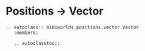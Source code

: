 # Positions -> Vector

```{eval-rst}
.. autoclass:: miniworlds.positions.vector.Vector
   :members:

   .. autoclasstoc::
```